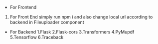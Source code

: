 - For Frontend
1. For Front End simply run npm i and also change local url according to backend in Fileuploader component

- For Backend
1.Flask
2.Flask-cors
3.Transformers
4.PyMupdf
5.Tensorflow
6.Traceback
